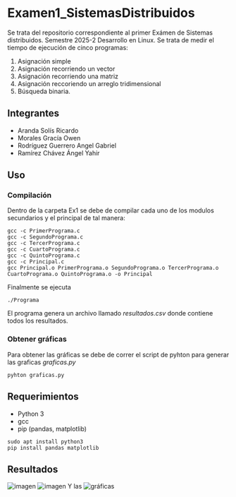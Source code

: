 # Examen1_SistemasDistribuidos
Se trata del repositorio correspondiente al primer Exámen de Sistemas distribuidos. Semestre 2025-2
Desarrollo en Linux.
Se trata de medir el tiempo de ejecución de cinco programas:
1. Asignación simple
2. Asignación recorriendo un vector
3. Asignación recorriendo una matriz
4. Asignación reccoriendo un arreglo tridimensional
5. Búsqueda binaria.
## Integrantes
- Aranda Solís Ricardo
- Morales Gracía Owen
- Rodríguez Guerrero Angel Gabriel
- Ramírez Chávez Ángel Yahir
## Uso 
### Compilación
Dentro de la carpeta Ex1 se debe de compilar cada uno de los modulos secundarios y el principal de tal manera:
```
gcc -c PrimerPrograma.c
gcc -c SegundoPrograma.c
gcc -c TercerPrograma.c
gcc -c CuartoPrograma.c
gcc -c QuintoPrograma.c
gcc -c Principal.c
gcc Principal.o PrimerPrograma.o SegundoPrograma.o TercerPrograma.o CuartoPrograma.o QuintoPrograma.o -o Principal
```
Finalmente se ejecuta
```
./Programa
```
El programa genera un archivo llamado *resultados.csv* donde contiene todos los resultados.
### Obtener gráficas
Para obtener las gráficas se debe de correr el script de pyhton para generar las graficas *graficas.py*
```
pyhton graficas.py
```
## Requerimientos 
- Python 3
- gcc
- pip (pandas, matplotlib)
```
sudo apt install python3
pip install pandas matplotlib
```
## Resultados
![imagen](https://github.com/user-attachments/assets/1cbcd809-90d1-4be1-a130-977581da32eb)
![imagen](https://github.com/user-attachments/assets/27e071a5-9dc7-4c8f-a971-7834b9f7bb12)
Y las ![gráficas](graficas)
